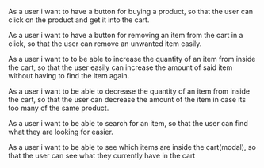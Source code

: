 As a user i want to have a button for buying a product, so that the user can click on the product and get it into the cart.

As a user i want to have a button for removing an item from the cart in a click, so that the user can remove an unwanted item easily.

As a user i want to to be able to increase the quantity of an item from inside the cart, so that the user easily can increase the amount of said item without having to find the item again.

As a user i want to be able to decrease the quantity of an item from inside the cart, so that the user can decrease the amount of the item in case its too many of the same product.

As a user i want to be able to search for an item, so that the user can find what they are looking for easier.

As a user i want to be able to see which items are inside the cart(modal), so that the user can see what they currently have in the cart

